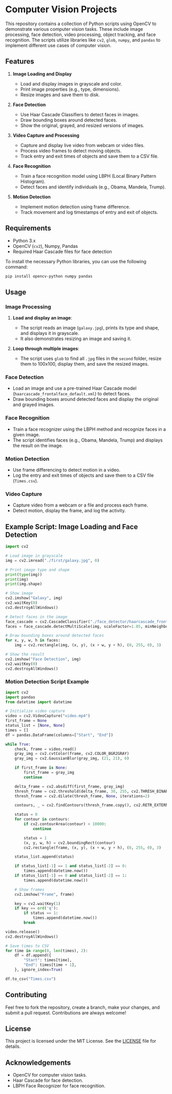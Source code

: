 # Computer Vision Projects

This repository contains a collection of Python scripts using OpenCV to demonstrate various computer vision tasks. These include image processing, face detection, video processing, object tracking, and face recognition. The scripts utilize libraries like `cv2`, `glob`, `numpy`, and `pandas` to implement different use cases of computer vision.

## Features

1. **Image Loading and Display**
   - Load and display images in grayscale and color.
   - Print image properties (e.g., type, dimensions).
   - Resize images and save them to disk.

2. **Face Detection**
   - Use Haar Cascade Classifiers to detect faces in images.
   - Draw bounding boxes around detected faces.
   - Show the original, grayed, and resized versions of images.

3. **Video Capture and Processing**
   - Capture and display live video from webcam or video files.
   - Process video frames to detect moving objects.
   - Track entry and exit times of objects and save them to a CSV file.

4. **Face Recognition**
   - Train a face recognition model using LBPH (Local Binary Pattern Histogram).
   - Detect faces and identify individuals (e.g., Obama, Mandela, Trump).

5. **Motion Detection**
   - Implement motion detection using frame difference.
   - Track movement and log timestamps of entry and exit of objects.

## Requirements

- Python 3.x
- OpenCV (`cv2`), Numpy, Pandas
- Required Haar Cascade files for face detection

To install the necessary Python libraries, you can use the following command:

```bash
pip install opencv-python numpy pandas
```

## Usage

### Image Processing

1. **Load and display an image**:
   - The script reads an image (`galaxy.jpg`), prints its type and shape, and displays it in grayscale.
   - It also demonstrates resizing an image and saving it.

2. **Loop through multiple images**:
   - The script uses `glob` to find all `.jpg` files in the `second` folder, resize them to 100x100, display them, and save the resized images.

### Face Detection

- Load an image and use a pre-trained Haar Cascade model (`haarcascade_frontalface_default.xml`) to detect faces.
- Draw bounding boxes around detected faces and display the original and grayed images.

### Face Recognition

- Train a face recognizer using the LBPH method and recognize faces in a given image.
- The script identifies faces (e.g., Obama, Mandela, Trump) and displays the result on the image.

### Motion Detection

- Use frame differencing to detect motion in a video.
- Log the entry and exit times of objects and save them to a CSV file (`Times.csv`).

### Video Capture

- Capture video from a webcam or a file and process each frame.
- Detect motion, display the frame, and log the activity.

## Example Script: Image Loading and Face Detection

```python
import cv2

# Load image in grayscale
img = cv2.imread("./first/galaxy.jpg", 0)

# Print image type and shape
print(type(img))
print(img)
print(img.shape)

# Show image
cv2.imshow("Galaxy", img)
cv2.waitKey(0)
cv2.destroyAllWindows()

# Detect faces in the image
face_cascade = cv2.CascadeClassifier("./face_detector/haarcascade_frontalface_default.xml")
faces = face_cascade.detectMultiScale(img, scaleFactor=1.05, minNeighbors=5)

# Draw bounding boxes around detected faces
for x, y, w, h in faces:
    img = cv2.rectangle(img, (x, y), (x + w, y + h), (0, 255, 0), 3)

# Show the result
cv2.imshow("Face Detection", img)
cv2.waitKey(0)
cv2.destroyAllWindows()
```

### Motion Detection Script Example

```python
import cv2
import pandas
from datetime import datetime

# Initialize video capture
video = cv2.VideoCapture("video.mp4")
first_frame = None
status_list = [None, None]
times = []
df = pandas.DataFrame(columns=["Start", "End"])

while True:
    check, frame = video.read()
    gray_img = cv2.cvtColor(frame, cv2.COLOR_BGR2GRAY)
    gray_img = cv2.GaussianBlur(gray_img, (21, 21), 0)

    if first_frame is None:
        first_frame = gray_img
        continue

    delta_frame = cv2.absdiff(first_frame, gray_img)
    thresh_frame = cv2.threshold(delta_frame, 30, 255, cv2.THRESH_BINARY)[1]
    thresh_frame = cv2.dilate(thresh_frame, None, iterations=2)

    contours, _ = cv2.findContours(thresh_frame.copy(), cv2.RETR_EXTERNAL, cv2.CHAIN_APPROX_SIMPLE)

    status = 0
    for contour in contours:
        if cv2.contourArea(contour) < 10000:
            continue

        status = 1
        (x, y, w, h) = cv2.boundingRect(contour)
        cv2.rectangle(frame, (x, y), (x + w, y + h), (0, 255, 0), 3)

    status_list.append(status)

    if status_list[-1] == 1 and status_list[-2] == 0:
        times.append(datetime.now())
    if status_list[-1] == 0 and status_list[-2] == 1:
        times.append(datetime.now())

    # Show frames
    cv2.imshow("Frame", frame)

    key = cv2.waitKey(1)
    if key == ord('q'):
        if status == 1:
            times.append(datetime.now())
        break

video.release()
cv2.destroyAllWindows()

# Save times to CSV
for time in range(0, len(times), 2):
    df = df.append({
        "Start": times[time],
        "End": times[time + 1],
    }, ignore_index=True)

df.to_csv("Times.csv")
```

## Contributing

Feel free to fork the repository, create a branch, make your changes, and submit a pull request. Contributions are always welcome!

## License

This project is licensed under the MIT License. See the [LICENSE](LICENSE) file for details.

## Acknowledgements

- OpenCV for computer vision tasks.
- Haar Cascade for face detection.
- LBPH Face Recognizer for face recognition.

